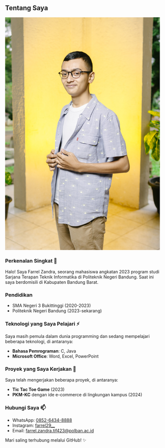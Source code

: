 ## Tentang Saya
![Gambar Example](DSC07210.JPG)

### Perkenalan Singkat 👋
Halo! Saya Farrel Zandra, seorang mahasiswa angkatan 2023 program studi Sarjana Terapan Teknik Informatika di Politeknik Negeri Bandung. Saat ini saya berdomisili di Kabupaten Bandung Barat.

### Pendidikan
- SMA Negeri 3 Bukittinggi (2020-2023)  
- Politeknik Negeri Bandung (2023-sekarang)  

### Teknologi yang Saya Pelajari ⚡
Saya masih pemula dalam dunia programming dan sedang mempelajari beberapa teknologi, di antaranya:
- **Bahasa Pemrograman**: C, Java
- **Microsoft Office**: Word, Excel, PowerPoint

### Proyek yang Saya Kerjakan 🔭
Saya telah mengerjakan beberapa proyek, di antaranya:
- **Tic Tac Toe Game** (2023)
- **PKM-KC** dengan ide e-commerce di lingkungan kampus (2024)

### Hubungi Saya 📫
- WhatsApp: [0852-6434-8888](https://www.whatsapp.com/+6285264348888)
- Instagram: [farrel29__](https://www.instagram.com/farrel29__)
- Email: farrel.zandra.tif423@polban.ac.id

Mari saling terhubung melalui GitHub! ✨
